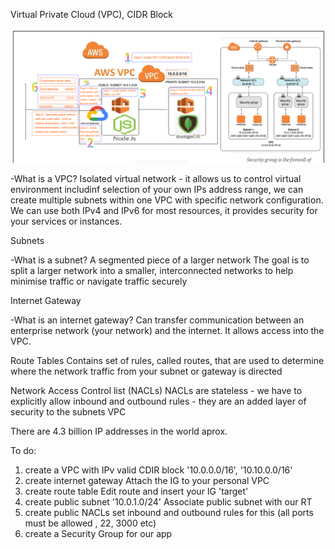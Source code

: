 Virtual Private Cloud (VPC), CIDR Block 

![](AWS_deployment_networking_security.png)

-What is a VPC?
	Isolated virtual network - it allows us to control virtual environment includinf selection of your own IPs address range, we can create multiple subnets within one VPC with specific network configuration. We can use both IPv4 and IPv6 for most resources, it provides security for your services or instances.

Subnets

-What is a subnet?
	A segmented piece of a larger network
	The goal is to split a larger network into a smaller, interconnected networks to help minimise traffic or navigate traffic securely

Internet Gateway

-What is an internet gateway?
	Can transfer communication between an enterprise network (your network) and the internet. 
	It allows access into the VPC.

Route Tables
	Contains set of rules, called routes, that are used to determine where the network traffic from your subnet or gateway is directed

Network Access Control list (NACLs)
	NACLs are stateless - we have to explicitly allow inbound and outbound rules - they are an added layer of security to the subnets VPC

There are 4.3 billion IP addresses in the world aprox.


To do: 
1. create a VPC with IPv valid CDIR block
	'10.0.0.0/16', '10.10.0.0/16'
2. create internet gateway
	Attach the IG to your personal VPC
3. create route table
	Edit route and insert your IG 'target'
4. create public subnet
	'10.0.1.0/24'
	Associate public subnet with our RT
5. create public NACLs
	set inbound and outbound rules for this (all ports must be allowed , 22, 3000 etc)
6. create a Security Group for our app


	

